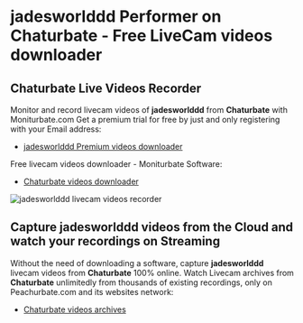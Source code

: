 # jadesworlddd Performer on Chaturbate - Free LiveCam videos downloader

## Chaturbate Live Videos Recorder

Monitor and record livecam videos of **jadesworlddd** from **Chaturbate** with Moniturbate.com
Get a premium trial for free by just and only registering with your Email address:
* [jadesworlddd Premium videos downloader](https://moniturbate.com/request-demo-licence-key.html)

Free livecam videos downloader - Moniturbate Software:
* [Chaturbate videos downloader](https://moniturbate.com/moniturbate-download-software.html)

![jadesworlddd livecam videos recorder](https://peachurnet.com/templates/moniturbate-software.png)


## Capture jadesworlddd videos from the Cloud and watch your recordings on Streaming

Without the need of downloading a software, capture **jadesworlddd** livecam videos from **Chaturbate** 100% online.
Watch Livecam archives from **Chaturbate** unlimitedly from thousands of existing recordings, only on Peachurbate.com and its websites network:
* [Chaturbate videos archives](https://peachurnet.com/)